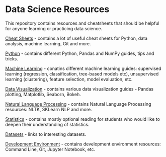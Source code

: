 # Data Science Resources

This repository contains resources and cheatsheets that should be helpful for anyone learning or practicing data science. 

[Cheat Sheets](Cheat-Sheets) - contains a lot of useful cheat sheets for Python, data analysis, machine learning, Git and more.

[Python](Python.md) - contains different Python, Pandas and NumPy guides, tips and tricks.

[Machine Learning](Machine-Learning.md) - conatins different machine learning guides: supervised learning (regression, classification, tree-based models etc), unsupervised learning (clustering), feature selection, model evaluation, etc. 

[Data Visualization](Data-Visualization.md) - contains various data visualization guides - Pandas plotting, Matplotlib, Seaborn, Bokeh. 

[Natural Language Processing](NLP.md) - contains Natural Language Processing resources: NLTK, SKLearn NLP and more.

[Statistics](Statistics.md) - contains mostly optional reading for students who would like to deepen their understanding of statistics.

[Datasets](Datasets.md) -  links to interesting datasets.

[Development Environment](Enviroment.md) - contains development environment resources: Command Line, Git, Jupyter Notebook, etc. 

